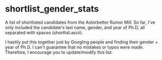 # shortlist_gender_stats

A list of shortlisted candidates from the Astorbetter Rumor Mill. So far, I've only included the candidate's last name, gender, and year of Ph.D, all separated with spaces (shortlist.ascii).

I hastily put this together just by Googling people and finding their gender + year of Ph.D. I can't guarantee that no mistakes or typos were made. Therefore, I encourage you to update/modify this list.
